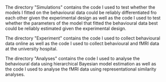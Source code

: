 The directory "Simulations" contains the code I used to test whether the models I fitted on the behavioural data could be reliably differentiated fro each other given the experimental design as well as the code I used to test whether the parameters of the model that fitted the behavioural data best could be reliably estimated given the experimental design.

The directory "Experiment" contains the code I used to collect behavioural data online as well as the code I used to collect behavioural and fMRI data at the university hospital.

The directory "Analyses" contains the code I used to analyse the behavioural data using hierarchical Bayesian model estimation as well as the code I used to analyse the fMRI data using representational similarity analyses.
